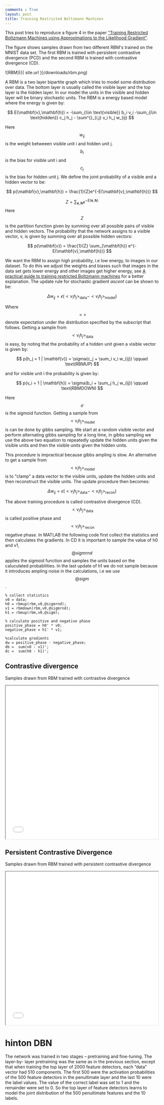 ```yaml
---
comments : True
layout: post
title: Training Restricted Boltzmann Machines
---
```

This post tries to reproduce a figure 4 in the paper ["Training Restricted Boltzmann Machines using Approximations to the Likelihood Gradient"](http://www.cs.utoronto.ca/~tijmen/pcd/pcd.pdf). 

The figure shows samples drawn from two different RBM's trained on the MNIST data set. The first RBM is trained with persistent contrastive divergence (PCD) and the second RBM is trained with contrastive divergence (CD). 

![RBM]({{ site.url }}/downloads/rbm.png)

A RBM is a two layer bipartite graph which tries to model some distribution over data. The bottom layer is usually called the visible layer and the top layer is the hidden layer. In our model the units in the visible and hidden layer will be binary stochastic units. The RBM is a energy based model where the energy is given by:

$$ 
E(\mathbf{v},\mathbf{h}) = -\sum_{i\in \text{visible}} b_i v_i -\sum_{i\in \text{hidden}} c_j h_j - \sum^{}_{i,j} v_i h_j w_{ij} 
$$

Here  $$ w_{ij} $$ is the weight betweeen visible unit i and hidden unit j. $$ b_{i} $$ is the bias for visible unit i and $$ c_j $$ is the bias for hidden unit j. We define the joint probability of a visible and a hidden vector to be:

$$
p(\mathbf{v},\mathbf{h}) = \frac{1}{Z}e^{-E(\mathbf{v},\mathbf{h})}
$$

$$
Z = \sum_{\mathbf{v},\mathbf{h}} e^{-E(\mathbf{v},\mathbf{h})}
$$
Here $$Z$$ is the partition function given by summing over all possible pairs of visible and hidden vectors.
The probability that the network assigns to a visible vector, v, is given by summing over all possible hidden vectors:

$$
p(\mathbf{v}) = \frac{1}{Z} \sum_{\mathbf{h}} e^{-E(\mathbf{v},\mathbf{h})}
$$

We want the RBM to assign high probability, i.e low energy, to images in our dataset. To do this we adjust the weights and biases such that images in the data set gets lower energy and other images get higher energy, see [A practical guide to training restricted Boltzmann machines](https://www.cs.toronto.edu/~hinton/absps/guideTR.pdf) for a better explanation. 
The update rule for stochastic gradient *ascent* can be shown to be:

$$
\Delta w_{ij} = \epsilon (<v_i h_j>_\text{data} - <v_i h_j>_\text{model})
$$ 

Where $$<>$$ denote expectation under the distribution specified by the subscript that follows. 
Getting a sample from $$<v_i h_j>_\text{data}$$ is easy, by noting that the probability of a hidden unit given a visible vector is given by:

$$
p(h_j = 1 | \mathbf{v}) = \sigma(c_j + \sum_i v_i w_{ij})   \qquad \text(RBMUP)
$$

and for visible unit i the probability is given by:

$$
p(v_i = 1 | \mathbf{h}) = \sigma(b_i + \sum_j h_j w_{ij})  \qquad \text(RBMDOWN)
$$

Here $$\sigma$$ is the sigmoid function. Getting a sample from $$<v_i h_j>_\text{model}$$ is can be done by gibbs sampling. We start at a random visible vector and perform alternating gibbs sampling for a long time, in gibbs sampling we use the above two equation to repeatedly update  the hidden units given the visible units and then the visible units given the hidden units. 

This procedure is impractical because gibbs ampling is slow. An alternative to get a sample from $$<v_i h_j>_\text{model}$$ is to "clamp" a data vector to the visible units, update the hidden units and then reconstruct the visible units. The update procedure then becomes: 

$$
\Delta w_{ij} = \epsilon (<v_i h_j>_\text{data} - <v_i h_j>_\text{recon})
$$ 

The above training procedure is called contrastive divergence (CD).  $$<v_i h_j>_\text{data}$$ is called positive phase and $$<v_i h_j>_\text{recon}$$ negative phase. In MATLAB the following code first collect the statistics and then calculates the gradients. In CD it is important to sample the value of h0 and v1, $$@sigmrnd$$ applies the sigmoid function and samples the units based on the caluculated probabilities. In the last update of h1 we do not sample because it introduces ampling noise in the calculations, i.e we use $$@sigm$$. 


    % collect statistics
    v0 = data;
    h0 = rbmup(rbm,v0,@sigmrnd);
    v1 = rbmdown(rbm,v0,@sigmrnd);
    h1 = rbmup(rbm,v0,@sigm);

    % calculate positive and negative phase
    positive_phase = h0' * v0;
    negative_phase = h1' * v1;

    %calculate gradients
    dw = positive_phase - negative_phase;
    db =  sum(v0 - v1)';
    dc =  sum(h0 - h1)';


## Contrastive divergence

Samples drawn from RBM trained with contrastive divergence
<iframe src="//www.youtube.com/embed/tD3kQmqNHw0" width="500" height="500" ></iframe>



## Persistent Contrastive Divergence 

Samples drawn from RBM trained with persistent contrastive divergence
<iframe src="//www.youtube.com/embed/c0xdBV70fgE" width="500" height="500" ></iframe>

# hinton DBN
The network was trained in two stages – pretraining and fine-tuning. The layer-by-
layer pretraining was the same as in the previous section, except that when training the top layer of 2000 feature detectors, each “data” vector had 510 components. The first 500 were the activation probabilities of the 500 feature detectors in the penultimate layer and the last 10 were the label values. The value of the correct label was set to 1 and the remainder were set to 0. So the top layer of feature detectors learns to model the joint distribution of the 500 penultimate features and the 10 labels.


